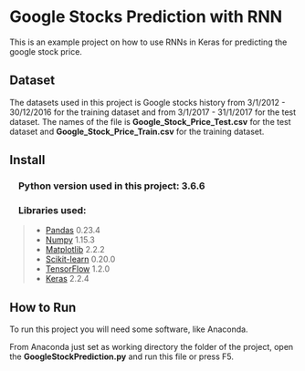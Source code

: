 # Google Stocks Prediction with RNN

This is an example project on how to use RNNs in Keras for predicting the google stock price.

## Dataset

The datasets used in this project is Google stocks history from 3/1/2012 - 30/12/2016 for the training dataset and from 3/1/2017 - 31/1/2017 for the test dataset. 
The names of the file is **Google_Stock_Price_Test.csv** for the test dataset and **Google_Stock_Price_Train.csv** for the training dataset.

## Install

### &nbsp;&nbsp;&nbsp; Python version used in this project: 3.6.6

### &nbsp;&nbsp;&nbsp; Libraries used:

> *  [Pandas](http://pandas.pydata.org) 0.23.4
> *  [Numpy](http://www.numpy.org) 1.15.3
> *  [Matplotlib](https://matplotlib.org) 2.2.2
> *  [Scikit-learn](http://scikit-learn.org/stable/) 0.20.0
> *  [TensorFlow](https://www.tensorflow.org) 1.2.0
> *  [Keras](https://keras.io/) 2.2.4

## How to Run

To run this project you will need some software, like Anaconda.

From Anaconda just set as working directory the folder of the project, open the **GoogleStockPrediction.py** and run this file or press F5.
